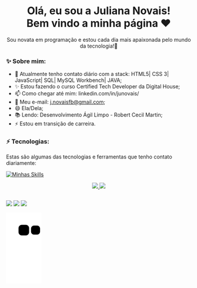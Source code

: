 <h1 align='center'>
  Olá, eu sou a Juliana Novais!
  <br/>
  Bem vindo a minha página ♥
</h1>

<p align='center'>
 Sou novata em programação e estou cada dia mais apaixonada pelo mundo da tecnologia!🚀
</p>

### ✨ Sobre mim:
- 🌱 Atualmente tenho contato diário com a stack: HTML5| CSS 3| JavaScript| SQL| MySQL Workbench| JAVA;
- ✨ Estou fazendo o curso Certified Tech Developer da Digital House;
- 📫 Como chegar até mim: linkedin.com/in/junovais/
- 📧 Meu e-mail: j.novaisfb@gmail.com;
- 😄 Ela/Dela;
- 📚 Lendo: Desenvolvimento Ágil Limpo - Robert Cecil Martin; 
- ⚡ Estou em transição de carreira.


### ⚡️ Tecnologias:

Estas são algumas das tecnologias e ferramentas que tenho contato diariamente:

[![Minhas Skills](https://skillicons.dev/icons?i=git,github,vscode,html,css,javascript,mysql,sql)](https://skillicons.dev)


<div align="center">
  <a href="https://github.com/JulianaNovais">
  <img height="180em" src="https://github-readme-stats.vercel.app/api?username=JulianaNovais&show_icons=true&theme=dracula&include_all_commits=true&count_private=true"/>
  <img height="180em" src="https://github-readme-stats.vercel.app/api/top-langs/?username=JulianaNovais&layout=compact&langs_count=7&theme=dracula"/>

</div>

##

<div> 
 <a href="https://discord.com/channels/@me" target="_blank"><img src="https://img.shields.io/badge/Discord-7289DA?style=for-the-badge&logo=discord&logoColor=white" target="_blank"></a> 
  <a href = "mailto:j.novaisfb@gmail.com"><img src="https://img.shields.io/badge/-Gmail-%23333?style=for-the-badge&logo=gmail&logoColor=white" target="_blank"></a>
  <a href="https://www.linkedin.com/in/junovais/" target="_blank"><img src="https://img.shields.io/badge/-LinkedIn-%230077B5?style=for-the-badge&logo=linkedin&logoColor=white" target="_blank"></a> 


![Snake animation](https://github.com/rafaballerini/rafaballerini/blob/output/github-contribution-grid-snake.svg)
 
</div>
